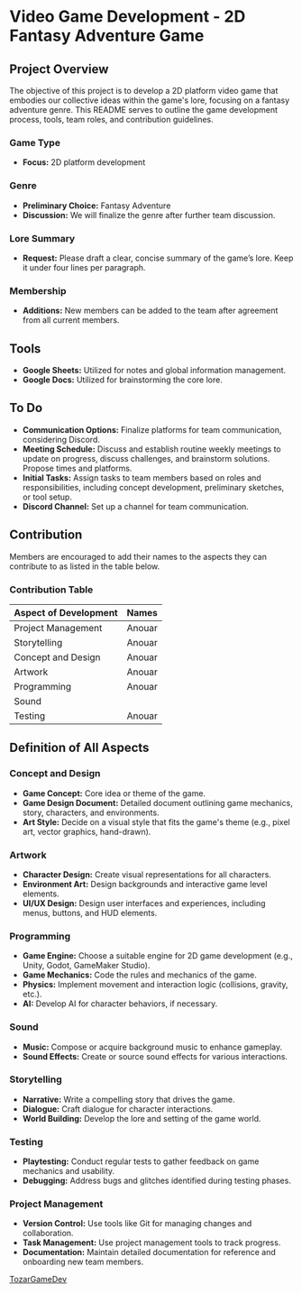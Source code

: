 # Video Game Development - 2D Fantasy Adventure Game

## Project Overview
The objective of this project is to develop a 2D platform video game that embodies our collective ideas within the game's lore, focusing on a fantasy adventure genre. This README serves to outline the game development process, tools, team roles, and contribution guidelines.

### Game Type
- **Focus:** 2D platform development

### Genre
- **Preliminary Choice:** Fantasy Adventure
- **Discussion:** We will finalize the genre after further team discussion.

### Lore Summary
- **Request:** Please draft a clear, concise summary of the game’s lore. Keep it under four lines per paragraph.

### Membership
- **Additions:** New members can be added to the team after agreement from all current members.

## Tools
- **Google Sheets:** Utilized for notes and global information management.
- **Google Docs:** Utilized for brainstorming the core lore.

## To Do
- **Communication Options:** Finalize platforms for team communication, considering Discord.
- **Meeting Schedule:** Discuss and establish routine weekly meetings to update on progress, discuss challenges, and brainstorm solutions. Propose times and platforms.
- **Initial Tasks:** Assign tasks to team members based on roles and responsibilities, including concept development, preliminary sketches, or tool setup.
- **Discord Channel:** Set up a channel for team communication.

## Contribution
Members are encouraged to add their names to the aspects they can contribute to as listed in the table below.

### Contribution Table
| Aspect of Development | Names       |
|-----------------------|-------------|
| Project Management    | Anouar      |
| Storytelling          | Anouar      |
| Concept and Design    | Anouar      |
| Artwork               | Anouar      |
| Programming           | Anouar      |
| Sound                 |             |
| Testing               | Anouar      |

## Definition of All Aspects
### Concept and Design
- **Game Concept:** Core idea or theme of the game.
- **Game Design Document:** Detailed document outlining game mechanics, story, characters, and environments.
- **Art Style:** Decide on a visual style that fits the game's theme (e.g., pixel art, vector graphics, hand-drawn).

### Artwork
- **Character Design:** Create visual representations for all characters.
- **Environment Art:** Design backgrounds and interactive game level elements.
- **UI/UX Design:** Design user interfaces and experiences, including menus, buttons, and HUD elements.

### Programming
- **Game Engine:** Choose a suitable engine for 2D game development (e.g., Unity, Godot, GameMaker Studio).
- **Game Mechanics:** Code the rules and mechanics of the game.
- **Physics:** Implement movement and interaction logic (collisions, gravity, etc.).
- **AI:** Develop AI for character behaviors, if necessary.

### Sound
- **Music:** Compose or acquire background music to enhance gameplay.
- **Sound Effects:** Create or source sound effects for various interactions.

### Storytelling
- **Narrative:** Write a compelling story that drives the game.
- **Dialogue:** Craft dialogue for character interactions.
- **World Building:** Develop the lore and setting of the game world.

### Testing
- **Playtesting:** Conduct regular tests to gather feedback on game mechanics and usability.
- **Debugging:** Address bugs and glitches identified during testing phases.

### Project Management
- **Version Control:** Use tools like Git for managing changes and collaboration.
- **Task Management:** Use project management tools to track progress.
- **Documentation:** Maintain detailed documentation for reference and onboarding new team members.

[TozarGameDev]([TozarGameDev/TozarGameDev.md](https://github.com/Anouar0000/TozarGameDev/blob/main/TozarGameDev.md#tozargamedev))


